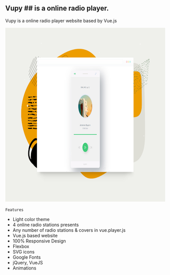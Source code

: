 ## Vupy ## is a online radio player. 

Vupy is a online radio player website based by Vue.js

<img src="preview/view.jpg" width="820" height="546">

```
Features
```

- Light color theme
- 4 online radio stations presents
- Any number of radio stations & covers in vue.player.js
- Vue.js based website
- 100% Responsive Design
- Flexbox
- SVG icons 
- Google Fonts
- jQuery, VueJS
- Animations
